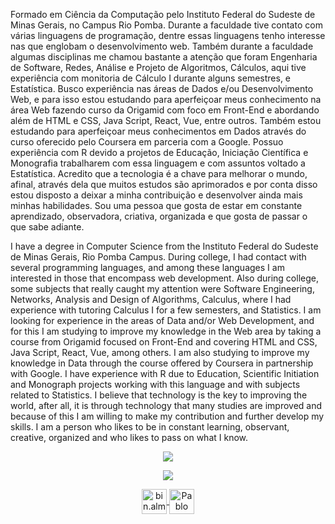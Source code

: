 <p align="left">
Formado em Ciência da Computação pelo Instituto Federal do Sudeste de Minas Gerais, no Campus Rio Pomba. Durante a faculdade tive contato com várias linguagens de programação, dentre essas linguagens tenho interesse nas que englobam o desenvolvimento web. Também durante a faculdade algumas disciplinas me chamou bastante a atenção que foram Engenharia de Software, Redes, Análise e Projeto de Algoritmos, Cálculos, aqui tive experiência com monitoria de Cálculo I durante alguns semestres, e Estatística. 
Busco experiência nas áreas de Dados e/ou Desenvolvimento Web, e para isso estou estudando para aperfeiçoar meus conhecimento na área Web fazendo curso da Origamid com foco em Front-End e abordando além de HTML e CSS, Java Script, React, Vue, entre outros. Também estou estudando para aperfeiçoar meus conhecimentos em Dados através do curso oferecido pelo Coursera em parceria com a Google. Possuo experiência com R devido a projetos de Educação, Iniciação Científica e Monografia trabalharem com essa linguagem e com assuntos voltado a Estatística.
Acredito que a tecnologia é a chave para melhorar o mundo, afinal, através dela que muitos estudos são aprimorados e por conta disso estou disposto a deixar a minha contribuição e desenvolver ainda mais minhas habilidades. Sou uma pessoa que gosta de estar em constante aprendizado, observadora, criativa, organizada e que gosta de passar o que sabe adiante.
</p>
<p align="left">
I have a degree in Computer Science from the Instituto Federal do Sudeste de Minas Gerais, Rio Pomba Campus. During college, I had contact with several programming languages, and among these languages ​​I am interested in those that encompass web development. Also during college, some subjects that really caught my attention were Software Engineering, Networks, Analysis and Design of Algorithms, Calculus, where I had experience with tutoring Calculus I for a few semesters, and Statistics.
I am looking for experience in the areas of Data and/or Web Development, and for this I am studying to improve my knowledge in the Web area by taking a course from Origamid focused on Front-End and covering HTML and CSS, Java Script, React, Vue, among others. I am also studying to improve my knowledge in Data through the course offered by Coursera in partnership with Google. I have experience with R due to Education, Scientific Initiation and Monograph projects working with this language and with subjects related to Statistics.
I believe that technology is the key to improving the world, after all, it is through technology that many studies are improved and because of this I am willing to make my contribution and further develop my skills. I am a person who likes to be in constant learning, observant, creative, organized and who likes to pass on what I know.
</p>
<p align="center">
  <img src="https://github-readme-stats.vercel.app/api?username=binalmeida&show_icons=true&theme=dark">
<p align="center">
   <img src="https://github-readme-stats.vercel.app/api/top-langs/?username=binalmeida&layout=compact&theme=dark" />
</a>
<p align="center">
  <a href="https://instagram.com/bin.almeida" target="blank">
    <img align="center" src="https://www.flaticon.com/svg/static/icons/svg/1384/1384047.svg" alt="bin.almeida" height="40" width="40" />
  </a>
  <a href="https://www.linkedin.com/in/binalmeida7/" target="blank">
    <img align="center" src="https://www.flaticon.com/svg/static/icons/svg/1384/1384046.svg" alt="Pablo Almeida" height="40" width="40" />
  </a>
</p>
